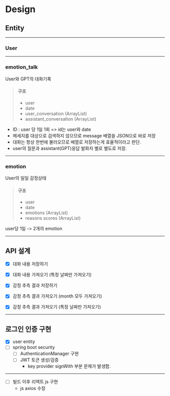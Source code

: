# Design
## Entity

---
### User

---
### emotion_talk  
User와 GPT의 대화기록
> #### 구조
> - user
> - date
> - user_conversation (ArrayList)
> - assistant_conversation (ArrayList)
- ID : user 당 1일 1회 => id는 user와 date
- 메세지를 대상으로 검색하지 않으므로 message 배열을 JSON으로 바로 저장
- 대화는 항상 한번에 불러오므로 배열로 저장하는게 효율적이라고 판단.
- user의 질문과 assistant(GPT)응답 발화자 별로 별도로 저장. 


---
### emotion
User의 일일 감정상태
> #### 구조
> - user
> - date
> - emotions (ArrayList)
> - reasons	scores (ArrayList)

user당 1일 -> 2개의 emotion



----

## API 설계

- [x] 대화 내용 저장하기
- [x] 대화 내용 가져오기 (특정 날짜만 가져오기)

- [x] 감정 추측 결과 저장하기
- [x] 감정 추측 결과 가져오기 (month 모두 가져오기)
- [x] 감정 추측 결과 가져오기 (특정 날짜만 가져오기)


---
## 로그인 인증 구현
  - [x] user entity
  - [ ] spring boot security
    - [ ] AuthenticationManager 구현
    - [ ] JWT 토큰 생성/검증
      - key provider signWith 부분 문제가 발생함.

---

- [ ] 빌드 이후 리액트 js 구현
  - js axios 수정
